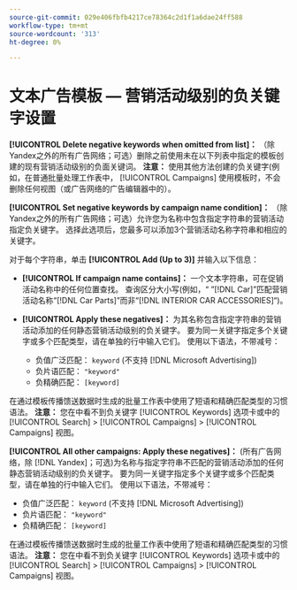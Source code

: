 ```yaml
---
source-git-commit: 029e406fbfb4217ce78364c2d1f1a6dae24ff588
workflow-type: tm+mt
source-wordcount: '313'
ht-degree: 0%

---
```

# 文本广告模板 — 营销活动级别的负关键字设置

**[!UICONTROL Delete negative keywords when omitted from list]：** （除Yandex之外的所有广告网络；可选）删除之前使用未在以下列表中指定的模板创建的现有营销活动级别的负面关键词。 **注意：** 使用其他方法创建的负关键字(例如，在普通批量处理工作表中， [!UICONTROL Campaigns] 使用模板时，不会删除任何视图（或广告网络的广告编辑器中的）。

**[!UICONTROL Set negative keywords by campaign name condition]：** （除Yandex之外的所有广告网络；可选）允许您为名称中包含指定字符串的营销活动指定负关键字。 选择此选项后，您最多可以添加3个营销活动名称字符串和相应的关键字。

对于每个字符串，单击 **[!UICONTROL Add (Up to 3)]** 并输入以下信息：

* **[!UICONTROL If campaign name contains]：**  一个文本字符串，可在促销活动名称中的任何位置查找。 查询区分大小写(例如，“ ”[!DNL Car]”匹配营销活动名称“[!DNL Car Parts]”而非“[!DNL INTERIOR CAR ACCESSORIES]“)。

* **[!UICONTROL Apply these negatives]：**  为其名称包含指定字符串的营销活动添加的任何静态营销活动级别的负关键字。 要为同一关键字指定多个关键字或多个匹配类型，请在单独的行中输入它们。 使用以下语法，不带减号：

   * 负值广泛匹配： `keyword` (不支持 [!DNL Microsoft Advertising])
   * 负片语匹配： `"keyword"`
   * 负精确匹配： `[keyword]`

在通过模板传播馈送数据时生成的批量工作表中使用了短语和精确匹配类型的习惯语法。 **注意：** 您在中看不到负关键字 [!UICONTROL Keywords] 选项卡或中的 [!UICONTROL Search] > [!UICONTROL Campaigns] > [!UICONTROL Campaigns] 视图。

**[!UICONTROL All other campaigns: Apply these negatives]：** (所有广告网络，除 [!DNL Yandex]；可选)为名称与指定字符串不匹配的营销活动添加的任何静态营销活动级别的负关键字。 要为同一关键字指定多个关键字或多个匹配类型，请在单独的行中输入它们。 使用以下语法，不带减号：

* 负值广泛匹配： `keyword` (不支持 [!DNL Microsoft Advertising])
* 负片语匹配： `"keyword"`
* 负精确匹配： `[keyword]`

在通过模板传播馈送数据时生成的批量工作表中使用了短语和精确匹配类型的习惯语法。 **注意：** 您在中看不到负关键字 [!UICONTROL Keywords] 选项卡或中的 [!UICONTROL Search] > [!UICONTROL Campaigns] > [!UICONTROL Campaigns] 视图。
